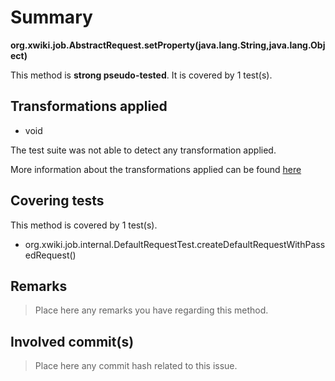 # Summary
**org.xwiki.job.AbstractRequest.setProperty(java.lang.String,java.lang.Object)**

This method is **strong pseudo-tested**.
It is covered by 1 test(s). 


## Transformations applied

- void


The test suite was not able to detect any transformation applied.

More information about the transformations applied can be found [here](https://github.com/STAMP-project/pitest-descartes)

## Covering tests
This method is covered by 1 test(s).
* org.xwiki.job.internal.DefaultRequestTest.createDefaultRequestWithPassedRequest()


## Remarks
> Place here any remarks you have regarding this method.

## Involved commit(s)

> Place here any commit hash related to this issue.

